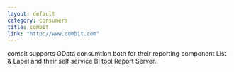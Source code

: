 ```yaml
---
layout: default
category: consumers
title: combit
link: "http://www.combit.com"
---
```

combit supports OData consumtion both for their reporting component List &amp; Label and their self service BI tool Report Server.
